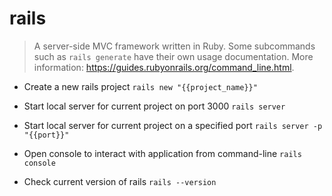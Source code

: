 # rails
> A server-side MVC framework written in Ruby.
> Some subcommands such as `rails generate` have their own usage documentation.
> More information: <https://guides.rubyonrails.org/command_line.html>.

- Create a new rails project
`rails new "{{project_name}}"`

- Start local server for current project on port 3000
`rails server`

- Start local server for current project on a specified port
`rails server -p "{{port}}"`

- Open console to interact with application from command-line
`rails console`

- Check current version of rails
`rails --version`
